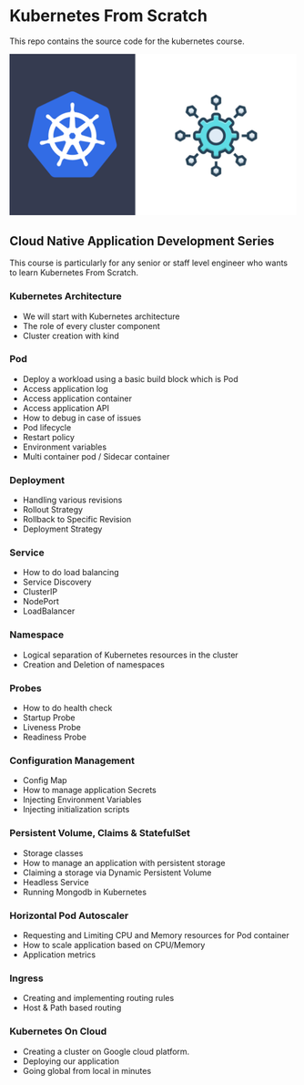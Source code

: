 # Kubernetes From Scratch

This repo contains the source code for the kubernetes course.

![Learn Kubernetes From Scratch](.doc/k8s.png)

## Cloud Native Application Development Series 

This course is particularly for any senior or staff level engineer who wants to learn Kubernetes From Scratch. 

### Kubernetes Architecture

- We will start with Kubernetes architecture
- The role of every cluster component
- Cluster creation with kind 

### Pod

- Deploy a workload using a basic build block which is Pod
- Access application log
- Access application container
- Access application API
- How to debug in case of issues
- Pod lifecycle
- Restart policy
- Environment variables
- Multi container pod / Sidecar container 

### Deployment
- Handling various revisions
- Rollout Strategy
- Rollback to Specific Revision
- Deployment Strategy

### Service
- How to do load balancing
- Service Discovery
- ClusterIP
- NodePort
- LoadBalancer

### Namespace
- Logical separation of Kubernetes resources in the cluster
- Creation and Deletion of namespaces

### Probes

- How to do health check
- Startup Probe
- Liveness Probe
- Readiness Probe

### Configuration Management

- Config Map
- How to manage application Secrets
- Injecting Environment Variables
- Injecting initialization scripts 

### Persistent Volume, Claims & StatefulSet

- Storage classes
- How to manage an application with persistent storage
- Claiming a storage via Dynamic Persistent Volume
- Headless Service
- Running Mongodb in Kubernetes

### Horizontal Pod Autoscaler
- Requesting and Limiting CPU and Memory resources for Pod container
- How to scale application based on CPU/Memory
- Application metrics

### Ingress
- Creating and implementing routing rules
- Host & Path based routing

### Kubernetes On Cloud
- Creating a cluster on Google cloud platform.
- Deploying our application
- Going global from local in minutes 